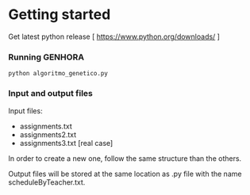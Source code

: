 

# Getting started

Get latest python release [ https://www.python.org/downloads/ ]

### Running GENHORA
  	python algoritmo_genetico.py

### Input and output files
Input files:
* assignments.txt
* assignments2.txt
* assignments3.txt [real case]

In order to create a new one, follow the same structure than the others. 

Output files will be stored at the same location as .py file with the name scheduleByTeacher.txt.
